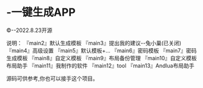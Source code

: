# -一键生成APP

©--2022.8.23开源 

说明：
『main2』默认生成模板
『main3』提出我的建议--兔小巢(已关闭)
『main4』高级设置
『main5』默认模板+...
『main6』密码模板
『main7』密码生成模板
『main8』自定义模板
『main9』布局备份管理
『main10』自定义模板布局助手
『main11』我制作的软件
『main12』tool 
『main13』Andlua布局助手

源码可供参考,你也可以接手这个项目。
